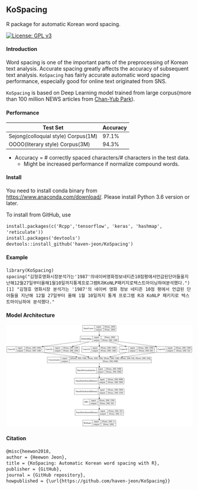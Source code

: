 KoSpacing 
---------------

R package for automatic Korean word spacing.


[![License: GPL v3](https://img.shields.io/badge/License-GPL%20v3-blue.svg)](http://www.gnu.org/licenses/gpl-3.0)


#### Introduction

Word spacing is one of the important parts of the preprocessing of Korean text analysis. Accurate spacing greatly affects the accuracy of subsequent text analysis. `KoSpacing` has fairly accurate automatic word spacing performance, especially good for online text originated from SNS.

`KoSpacing` is based on Deep Learning model trained from large corpus(more than 100 million NEWS articles from [Chan-Yub Park](https://github.com/mrchypark)). 


#### Performance

| Test Set  | Accuracy | 
|---|---|
| Sejong(colloquial style) Corpus(1M) | 97.1% |
| OOOO(literary style)  Corpus(3M)   | 94.3% |

- Accuracy = # correctly spaced characters/# characters in the test data.
  - Might be increased performance if normalize compound words. 


#### Install

You need to install conda binary from https://www.anaconda.com/download/. Please install Python 3.6 version or later.

To install from GitHub, use

    install.packages(c('Rcpp','tensorflow', 'keras', 'hashmap', 'reticulate'))
    install.packages('devtools')
    devtools::install_github('haven-jeon/KoSpacing')


#### Example 

    library(KoSpacing)
    spacing("김형호영화시장분석가는'1987'의네이버영화정보네티즌10점평에서언급된단어들을지난해12월27일부터올해1월10일까지통계프로그램R과KoNLP패키지로텍스트마이닝하여분석했다.")
    [1] "김형호 영화시장 분석가는 '1987'의 네이버 영화 정보 네티즌 10점 평에서 언급된 단어들을 지난해 12월 27일부터 올해 1월 10일까지 통계 프로그램 R과 KoNLP 패키지로 텍스트마이닝하여 분석했다."


#### Model Architecture

![](arch.png)


#### Citation

```markdowns
@misc{heewon2018,
author = {Heewon Jeon},
title = {KoSpacing: Automatic Korean word spacing with R},
publisher = {GitHub},
journal = {GitHub repository},
howpublished = {\url{https://github.com/haven-jeon/KoSpacing}}
```



